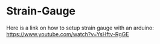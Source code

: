 # Strain-Gauge

Here is a link on how to setup strain gauge with an arduino: 
https://www.youtube.com/watch?v=YsHftv-RgGE
